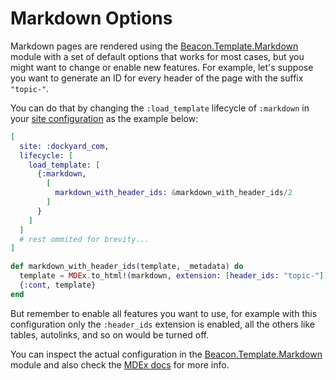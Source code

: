 # Markdown Options

Markdown pages are rendered using the [Beacon.Template.Markdown](https://hexdocs.pm/beacon/0.1.0-rc.2/Beacon.Template.Markdown.html) module with a set of default options that works for most cases,
but you might want to change or enable new features. For example, let's suppose you want to generate an ID for every header of the page with the suffix `"topic-"`.

You can do that by changing the `:load_template` lifecycle of `:markdown` in your [site configuration](https://hexdocs.pm/beacon/0.1.0-rc.2/Beacon.html#start_link/1) as the example below:

```elixir
[
  site: :dockyard_com,
  lifecycle: [
    load_template: [
      {:markdown,
        [
          markdown_with_header_ids: &markdown_with_header_ids/2
        ]
      }
    ]
  ]
  # rest ommited for brevity...
]

def markdown_with_header_ids(template, _metadata) do
  template = MDEx.to_html!(markdown, extension: [header_ids: "topic-"])
  {:cont, template}
end
```

But remember to enable all features you want to use, for example with this configuration only the `:header_ids` extension is enabled, all the others like tables, autolinks, and so on would be turned off.

You can inspect the actual configuration in the [Beacon.Template.Markdown](https://hexdocs.pm/beacon/0.1.0-rc.2/Beacon.Template.Markdown.html) module and also check the [MDEx docs](https://hexdocs.pm/mdex/MDEx.html#to_html/2) for more info.